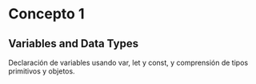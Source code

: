 # Concepto 1
## Variables and Data Types
Declaración de variables usando var, let y const, y comprensión de tipos primitivos y objetos.